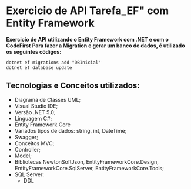 # Exercicio de API Tarefa_EF" com Entity Framework
**Exercicio de API utilizando o Entity Framework com .NET e com o CodeFirst**
**Para fazer a Migration e gerar um banco de dados, é utilizado os seguintes códigos:**

```
dotnet ef migrations add "DBInicial"
dotnet ef database update
```

## Tecnologias e Conceitos utilizados:

- Diagrama de Classes UML;
- Visual Studio IDE;
- Versão .NET 5.0;
- Linguagem C#;
- Entity Framework Core 
- Variados tipos de dados: string, int, DateTime;
- Swagger;
- Conceitos MVC;
- Controller;
- Model;
- Bibliotecas NewtonSoftJson, EntityFrameworkCore.Design, EntityFrameworkCore.SqlServer, EntityFrameworkCore.Tools;
- SQL Server:
  - DDL
